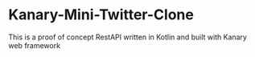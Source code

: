 # Kanary-Mini-Twitter-Clone
This is a proof of concept RestAPI written in Kotlin and built with Kanary web framework

